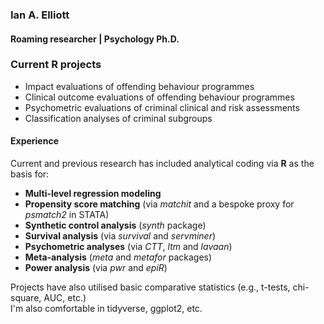 ### Ian A. Elliott  
#### Roaming researcher | Psychology Ph.D.  

### Current R projects  
- Impact evaluations of offending behaviour programmes  
- Clinical outcome evaluations of offending behaviour programmes  
- Psychometric evaluations of criminal clinical and risk assessments  
- Classification analyses of criminal subgroups  

#### Experience
Current and previous research has included analytical coding via **R** as the basis for:  
- **Multi-level regression modeling**  
- **Propensity score matching** (via *matchit* and a bespoke proxy for *psmatch2* in STATA)  
- **Synthetic control analysis**  (*synth* package)  
- **Survival analysis** (via *survival* and *servminer*)
- **Psychometric analyses** (via *CTT*, *ltm* and *lavaan*)  
- **Meta-analysis** (*meta* and *metafor* packages)  
- **Power analysis** (via *pwr* and *epiR*)  

Projects have also utilised basic comparative statistics (e.g., t-tests, chi-square, AUC, etc.)  
I'm also comfortable in tidyverse, ggplot2, etc.  
